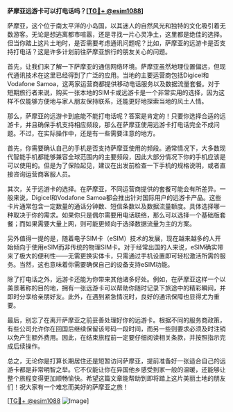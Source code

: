 **萨摩亚远游卡可以打电话吗？[[TG💪+ @esim1088](https://t.me/s/esim1088)]**

萨摩亚，这个位于南太平洋的小岛国，以其迷人的自然风光和独特的文化吸引着无数游客。无论是想逃离都市喧嚣，还是寻找一片心灵净土，这里都是绝佳的选择。但当你踏上这片土地时，是否需要考虑通讯问题呢？比如，萨摩亚的远游卡是否支持打电话？这是许多计划前往萨摩亚旅行的朋友关心的问题。

首先，让我们来了解一下萨摩亚的通信网络环境。萨摩亚虽然地理位置偏远，但现代通讯技术在这里已经得到了广泛的应用。当地的主要运营商包括Digicel和Vodafone Samoa，这两家运营商都提供移动电话服务以及数据流量套餐。对于短期旅行者来说，购买一张本地的SIM卡或远游卡是一个非常实用的选择，因为这样不仅能够方便地与家人朋友保持联系，还能更好地探索当地的风土人情。

那么，萨摩亚的远游卡到底能不能打电话呢？答案是肯定的！只要你选择合适的远游卡，并且确保手机支持相应频段，那么在萨摩亚使用远游卡打电话完全不成问题。不过，在实际操作中，还是有一些需要注意的地方。

首先，你需要确认自己的手机是否支持萨摩亚使用的频段。通常情况下，大多数现代智能手机都能够兼容全球范围内的主要频段，因此大部分情况下你的手机应该是可以使用的。但是为了保险起见，建议在出发前检查一下手机的规格说明，或者直接咨询运营商客服人员。

其次，关于远游卡的选择。在萨摩亚，不同运营商提供的套餐可能会有所差异。一般来说，Digicel和Vodafone Samoa都会推出针对国际用户的远游卡产品。这些卡片通常包含一定数量的通话分钟数、短信条数以及数据流量额度。具体选择哪一种取决于你的需求。如果你只是偶尔需要用电话联络，那么可以选择一个基础版套餐；而如果需要大量上网，则可能更倾向于选择数据流量为主的方案。

另外值得一提的是，随着电子SIM卡（eSIM）技术的发展，现在越来越多的人开始倾向于使用eSIM而非传统的物理SIM卡。对于经常出国的人来说，eSIM确实带来了极大的便利性——无需更换实体卡，只需通过手机设置即可轻松激活所需的服务。当然，这也意味着你需要确保自己的设备支持eSIM功能。

除了打电话之外，远游卡还能为你带来其他诸多好处。例如，在萨摩亚这样一个以美景著称的目的地，拥有一张远游卡可以帮助你随时记录下旅途中的精彩瞬间，并即时分享给亲朋好友。此外，在遇到紧急情况时，良好的通讯保障也显得尤为重要。

最后，别忘了在离开萨摩亚之前妥善处理好你的远游卡。根据不同的服务商政策，有些公司允许你在回国后继续保留该号码一段时间，而另一些则要求必须及时注销以免产生额外费用。因此，在结束旅程前一定要仔细阅读相关条款，并按照指示完成后续操作。

总之，无论你是打算长期居住还是短暂访问萨摩亚，提前准备好一张适合自己的远游卡都是非常明智之举。它不仅能让你在异国他乡感受到家一般的温暖，还能够让整个旅程变得更加顺畅愉快。希望这篇文章能帮助到即将踏上这片美丽土地的朋友们！祝大家有一个难忘而美好的萨摩亚之旅！

[[TG💪+ @esim1088](https://t.me/s/esim1088) ![Image](https://i.postimg.cc/4NQfJmqS/Snipaste-2025-05-13-00-14-12.png)]